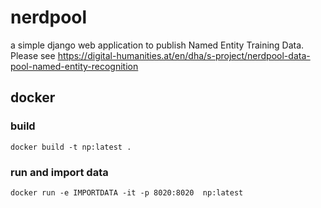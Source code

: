 # nerdpool

a simple django web application to publish Named Entity Training Data. Please see https://digital-humanities.at/en/dha/s-project/nerdpool-data-pool-named-entity-recognition

## docker

### build

`docker build -t np:latest .`

### run and import data
`docker run -e IMPORTDATA -it -p 8020:8020  np:latest`
